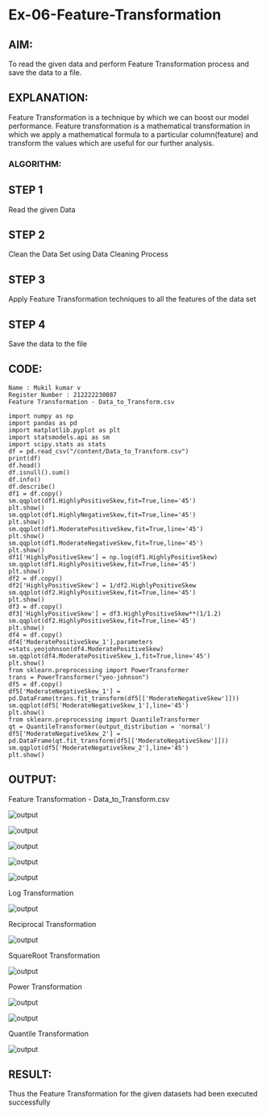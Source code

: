 # Ex-06-Feature-Transformation
## AIM:
To read the given data and perform Feature Transformation process and save the data to a file.

## EXPLANATION:
Feature Transformation is a technique by which we can boost our model performance. Feature transformation is a mathematical transformation in which we apply a mathematical formula to a particular column(feature) and transform the values which are useful for our further analysis.

### ALGORITHM:
## STEP 1
Read the given Data

## STEP 2 
Clean the Data Set using Data Cleaning Process

## STEP 3
Apply Feature Transformation techniques to all the features of the data set

## STEP 4 
Save the data to the file

## CODE:
```
Name : Mukil kumar v
Register Number : 212222230087
Feature Transformation - Data_to_Transform.csv
```

```
import numpy as np
import pandas as pd
import matplotlib.pyplot as plt
import statsmodels.api as sm
import scipy.stats as stats
df = pd.read_csv("/content/Data_to_Transform.csv")
print(df)
df.head()
df.isnull().sum()
df.info()
df.describe()
df1 = df.copy()
sm.qqplot(df1.HighlyPositiveSkew,fit=True,line='45')
plt.show()
sm.qqplot(df1.HighlyNegativeSkew,fit=True,line='45')
plt.show()
sm.qqplot(df1.ModeratePositiveSkew,fit=True,line='45')
plt.show()
sm.qqplot(df1.ModerateNegativeSkew,fit=True,line='45')
plt.show()
df1['HighlyPositiveSkew'] = np.log(df1.HighlyPositiveSkew)
sm.qqplot(df1.HighlyPositiveSkew,fit=True,line='45')
plt.show()
df2 = df.copy()
df2['HighlyPositiveSkew'] = 1/df2.HighlyPositiveSkew
sm.qqplot(df2.HighlyPositiveSkew,fit=True,line='45')
plt.show()
df3 = df.copy()
df3['HighlyPositiveSkew'] = df3.HighlyPositiveSkew**(1/1.2)
sm.qqplot(df2.HighlyPositiveSkew,fit=True,line='45')
plt.show()
df4 = df.copy()
df4['ModeratePositiveSkew_1'],parameters =stats.yeojohnson(df4.ModeratePositiveSkew)
sm.qqplot(df4.ModeratePositiveSkew_1,fit=True,line='45')
plt.show()
from sklearn.preprocessing import PowerTransformer 
trans = PowerTransformer("yeo-johnson")
df5 = df.copy()
df5['ModerateNegativeSkew_1'] = pd.DataFrame(trans.fit_transform(df5[['ModerateNegativeSkew']]))
sm.qqplot(df5['ModerateNegativeSkew_1'],line='45')
plt.show()
from sklearn.preprocessing import QuantileTransformer
qt = QuantileTransformer(output_distribution = 'normal')
df5['ModerateNegativeSkew_2'] = pd.DataFrame(qt.fit_transform(df5[['ModerateNegativeSkew']]))
sm.qqplot(df5['ModerateNegativeSkew_2'],line='45')
plt.show()
```
## OUTPUT:

Feature Transformation - Data_to_Transform.csv

![output](https://github.com/Hemapriya-2004/Ex-06-Feature-Transformation/blob/main/6.1.jpg)

![output](https://github.com/Hemapriya-2004/Ex-06-Feature-Transformation/blob/main/6.2.jpg)

![output](https://github.com/Hemapriya-2004/Ex-06-Feature-Transformation/blob/main/6.3.jpg)

![output](https://github.com/Hemapriya-2004/Ex-06-Feature-Transformation/blob/main/6.4.jpg)

![output](https://github.com/Hemapriya-2004/Ex-06-Feature-Transformation/blob/main/6.5.jpg)

Log Transformation

![output](https://github.com/Hemapriya-2004/Ex-06-Feature-Transformation/blob/main/6.6.jpg)

Reciprocal Transformation

![output](https://github.com/Hemapriya-2004/Ex-06-Feature-Transformation/blob/main/6.7.jpg)

SquareRoot Transformation

![output](https://github.com/Hemapriya-2004/Ex-06-Feature-Transformation/blob/main/6.8.jpg)

Power Transformation

![output](https://github.com/Hemapriya-2004/Ex-06-Feature-Transformation/blob/main/6.9.jpg)

![output](https://github.com/Hemapriya-2004/Ex-06-Feature-Transformation/blob/main/6.10.jpg)

Quantile Transformation

![output](https://github.com/Hemapriya-2004/Ex-06-Feature-Transformation/blob/main/6.11.jpg)

## RESULT:
Thus the Feature Transformation for the given datasets had been executed successfully
